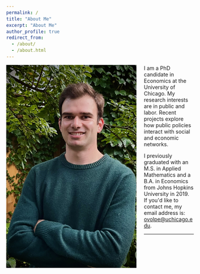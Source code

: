 ```yaml
---
permalink: /
title: "About Me"
excerpt: "About Me"
author_profile: true
redirect_from: 
  - /about/
  - /about.html
---
```


<img class="img-responsive" style="float: left; margin: 0px 20px 20px 0px;" src="/files/headshot.jpg" width="350">I am a PhD candidate in Economics at the University of Chicago. My research interests are in public and labor. Recent projects explore how public policies interact with social and economic networks.

I previously graduated with an M.S. in Applied Mathematics and a B.A. in Economics from Johns Hopkins University in 2019. If you'd like to contact me, my email address is: <a href="mailto:ovolpe@uchicago.edu">ovolpe@uchicago.edu</a>.
  
---

